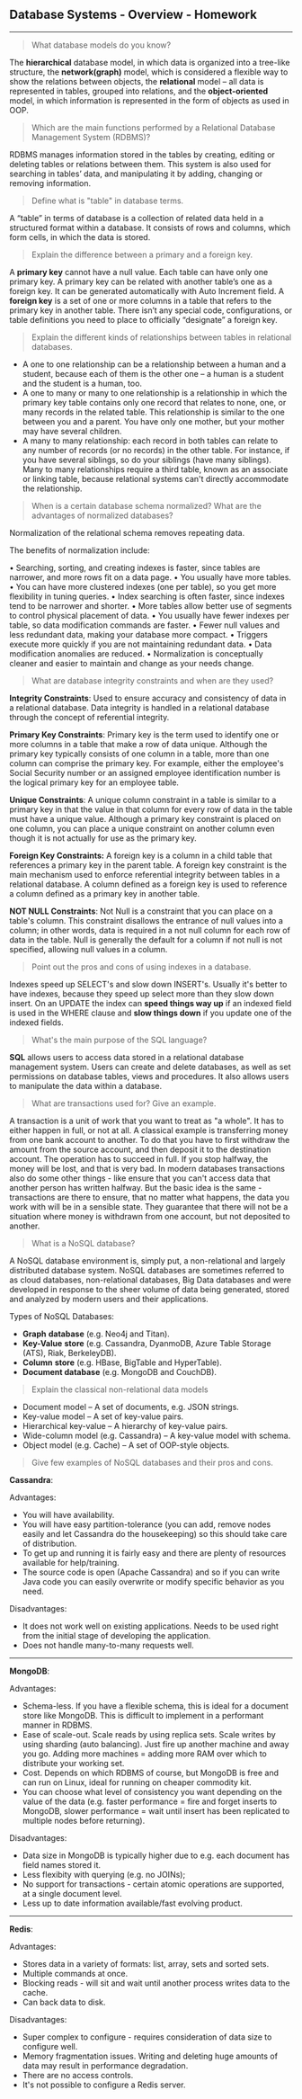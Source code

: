 

Database Systems - Overview - Homework
--------------------------------------


----------


> What database models do you know?

 The **hierarchical** database model, in which data is organized into a tree-like structure, the **network(graph)** model, which is considered a flexible way to show the relations between objects, the **relational** model – all data is represented in tables, grouped into relations, and the **object-oriented** model, in which information is represented in the form of objects as used in OOP.

> Which are the main functions performed by a Relational Database
> Management System (RDBMS)?

 RDBMS manages information stored in the tables by creating, editing or deleting tables or relations between them. This system is also used for searching in tables’ data, and manipulating it by adding, changing or removing information.

> Define what is "table" in database terms.

A “table” in terms of database is a collection of related data held in a structured format within a database. It consists of rows and columns, which form cells, in which the data is stored.

> Explain the difference between a primary and a foreign key.

A **primary key** cannot have a null value. Each table can have only one primary key. A primary key can be related with another table’s one as a foreign key. It can be generated automatically with Auto Increment field. 
A **foreign key** is a set of one or more columns in a table that refers to the primary key in another table.  There isn’t any special code, configurations, or table definitions you need to place to officially “designate” a foreign key.

> Explain the different kinds of relationships between tables in relational databases.

 - A one to one relationship can be a relationship between a human and a student, because each of them is the other one – a human is a student and the student is a human, too. 
 - A one to many or many to one relationship is a relationship in which the primary key table contains only one record that relates to none, one, or many records in the related table. This relationship is similar to the one between you and a parent. You have only one mother, but your mother may have several children. 
 - A many to many relationship: each record in both tables can relate to any number of records (or no records) in the other table. For instance, if you have several siblings, so do your siblings (have many siblings). Many to many relationships require a third table, known as an associate or linking table, because relational systems can't directly accommodate the relationship.

> When is a certain database schema normalized? What are the advantages of normalized databases?

 Normalization of the relational schema removes repeating data. 

The benefits of normalization include:
          
•	Searching, sorting, and creating indexes is faster, since tables are narrower, and more rows fit on a data page.
•	You usually have more tables.
•	You can have more clustered indexes (one per table), so you get more flexibility in tuning queries.
•	Index searching is often faster, since indexes tend to be narrower and shorter.
•	More tables allow better use of segments to control physical placement of data.
•	You usually have fewer indexes per table, so data modification commands are faster.
•	Fewer null values and less redundant data, making your database more compact.
•	Triggers execute more quickly if you are not maintaining redundant data.
•	Data modification anomalies are reduced.
•	Normalization is conceptually cleaner and easier to maintain and change as your needs change.

> What are database integrity constraints and when are they used?

**Integrity Constraints**: Used to ensure accuracy and consistency of data in a relational database. Data integrity is handled in a relational database through the concept of referential integrity. 

**Primary Key Constraints**: Primary key is the term used to identify one or more columns in a table that make a row of data unique. Although the primary key typically consists of one column in a table, more than one column can comprise the primary key. For example, either the employee's Social Security number or an assigned employee identification number is the logical primary key for an employee table.

**Unique Constraints**: A unique column constraint in a table is similar to a primary key in that the value in that column for every row of data in the table must have a unique value. Although a primary key constraint is placed on one column, you can place a unique constraint on another column even though it is not actually for use as the primary key.

**Foreign Key Constraints:** A foreign key is a column in a child table that references a primary key in the parent table. A foreign key constraint is the main mechanism used to enforce referential integrity between tables in a relational database. A column defined as a foreign key is used to reference a column defined as a primary key in another table.

**NOT NULL Constraints**: Not Null is a constraint that you can place on a table's column. This constraint disallows the entrance of null values into a column; in other words, data is required in a not null column for each row of data in the table. Null is generally the default for a column if not null is not specified, allowing null values in a column.

> Point out the pros and cons of using indexes in a database.

Indexes speed up SELECT's and slow down INSERT's. Usually it's better to have indexes, because they speed up select more than they slow down insert. On an UPDATE the index can **speed things way up** if an indexed field is used in the WHERE clause and **slow things down** if you update one of the indexed fields.

> What's the main purpose of the SQL language?

**SQL** allows users to access data stored in a relational database management system. Users can create and delete databases, as well as set permissions on database tables, views and procedures. It also allows users to manipulate the data within a database.

> What are transactions used for? Give an example.

 A transaction is a unit of work that you want to treat as "a whole". It has to either happen in full, or not at all. A classical example is transferring money from one bank account to another. To do that you have to first withdraw the amount from the source account, and then deposit it to the destination account. The operation has to succeed in full. If you stop halfway, the money will be lost, and that is very bad. In modern databases transactions also do some other things - like ensure that you can't access data that another person has written halfway. But the basic idea is the same - transactions are there to ensure, that no matter what happens, the data you work with will be in a sensible state. They guarantee that there will not be a situation where money is withdrawn from one account, but not deposited to another.

> What is a NoSQL database?

 A NoSQL database environment is, simply put, a non-relational and largely distributed database system. NoSQL databases are sometimes referred to as cloud databases, non-relational databases, Big Data databases and were developed in response to the sheer volume of data being generated, stored and analyzed by modern users and their applications.
 
Types of NoSQL Databases: 

 - **Graph** **database** (e.g. Neo4j and Titan).
 - **Key-Value** **store** (e.g. Cassandra, DyanmoDB, Azure Table Storage (ATS), Riak, BerkeleyDB).
 -  **Column** **store** (e.g. HBase, BigTable and HyperTable).
 -  **Document database** (e.g. MongoDB and CouchDB).


> Explain the classical non-relational data models

 - Document model – A set of documents, e.g. JSON strings.
 - Key-value model – A set of key-value pairs.
 - Hierarchical key-value – A hierarchy of key-value pairs. 	
 - Wide-column model (e.g. Cassandra) – A key-value model with schema.
 - Object model (e.g. Cache) – A set of OOP-style objects.

>  Give few examples of NoSQL databases and their pros and cons.

 **Cassandra**:

Advantages: 

 - You will have availability.
 - You will have easy partition-tolerance (you can add, remove nodes easily and let Cassandra do the housekeeping) so this should take care of distribution.
 -  To get up and running it is fairly easy and there are plenty of resources available for help/training.
 - The source code is open (Apache    Cassandra) and so if you can write Java code you can easily overwrite or modify specific behavior as you need.

Disadvantages:

 - It does not work well on existing applications. Needs to be used right from the initial stage of developing the application.
 - Does not handle many-to-many requests well.

----------


 **MongoDB**:
 
Advantages:

 - Schema-less. If you have a flexible schema, this is ideal for a document store like MongoDB. This is difficult to implement in a performant manner in RDBMS.
 - Ease of scale-out. Scale reads by using replica sets. Scale writes by using sharding (auto balancing). Just fire up another machine and away you go. Adding more machines = adding more RAM over which to distribute your working set.
 - Cost. Depends on which RDBMS of course, but MongoDB is free and can run on Linux, ideal for running on cheaper commodity kit.
 - You can choose what level of consistency you want depending on the value of the data (e.g. faster performance = fire and forget inserts to MongoDB, slower performance = wait until insert has been replicated to multiple nodes before returning).

Disadvantages:

 - Data size in MongoDB is typically higher due to e.g. each document
   has field names stored it.
 -  Less flexibity with querying (e.g. no JOINs);
 -  No support for transactions - certain atomic operations are supported, at a single document level.
 -  Less up to date information available/fast evolving product.

----------

**Redis**:

Advantages:

 - Stores data in a variety of formats: list, array, sets and sorted sets.
 - Multiple commands at once.
 - Blocking reads - will sit and wait until another process writes data to the cache.
 - Can back data to disk.

Disadvantages:

 - Super complex to configure - requires consideration of data size to configure well.
 - Memory fragmentation issues. Writing and deleting huge amounts of data may result in performance degradation.
 - There are no access controls.
 -  It's not possible to configure a Redis server.